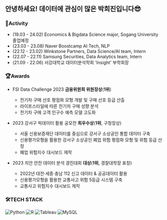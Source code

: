 ## 안녕하세요! 데이터에 관심이 많은 박희진입니다😎

### 📌Activity
- (19.03 - 24.02) Economics & Bigdata Science major, Sogang University 졸업예정
- (23.03 - 23.08) Naver Boostcamp AI Tech, NLP
- (22.12 - 23.02) Winkstone Partners, Data Science/AI team, Intern
- (22.07 - 22.11) Samsung Securities, Data Analytics team, Intern
- (21.09 - 22.06) 서강대학교 데이터분석학회 'Insight' 부학회장

### 🏆Awards
- FSI Data Challenge 2023 **금융위원회 위원장상**(**1위**)
  - 전기차 구매 선호 평점화 모형 개발 및 구매 선호 등급 산출
  - 라이프스타일에 따른 전기차 구매 성향 분석  
  - 전기차 구매 고객 인구수 예측 모델 고도화

- 2023 강서구 빅데이터 활용 공모전 **최우수상**(**1위**, 구청장상)
  - 서울 신용보증재단 데이터를 중심으로 강서구 소상공인 통합 데이터 구축
  - 신용평가모형을 활용한 강서구 소상공인 폐업 위험 평점화 모형 및 위험 등급 산정
  - 폐업 위험지수 대시보드 제작

- 2023 치안 안전 데이터 분석 경진대회 **대상**(**1위**, 경찰대학장 표창)
  - 2022년 대전·세종·충남 112 신고 데이터 & 공공데이터 활용
  - 신용평가모형을 활용한 교통사고 위험 5등급 시스템 구축
  - 교통사고 위험지수 대시보드 제작

### 🛠TECH STACK
<img alt="Python" src ="https://img.shields.io/badge/Python-3776AB.svg?&style=flat-square&logo=Python&logoColor=white"/> <img alt="R" src ="https://img.shields.io/badge/R-276DC3.svg?&style=flat-square&logo=R&logoColor=white"/> <img alt="Tableau" src ="https://img.shields.io/badge/Tableau-E97627.svg?&style=flat-square&logo=Tableau&logoColor=white"/> <img alt="MySQL" src ="https://img.shields.io/badge/MySQL-4479A1.svg?&style=flat-square&logo=MySQL&logoColor=white"/>
